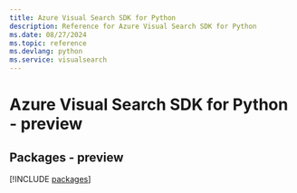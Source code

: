 ```yaml
---
title: Azure Visual Search SDK for Python
description: Reference for Azure Visual Search SDK for Python
ms.date: 08/27/2024
ms.topic: reference
ms.devlang: python
ms.service: visualsearch
---
```

# Azure Visual Search SDK for Python - preview
## Packages - preview
[!INCLUDE [packages](visual-search-index.md)]